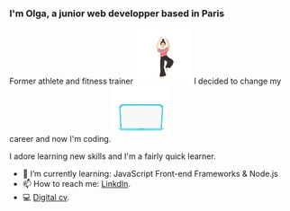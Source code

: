 ### I'm Olga, a junior web developper based in Paris

Former athlete and fitness trainer ![Yoga exercices](https://raw.githubusercontent.com/OlgaSpirkina/mindfulness/main/src/assets/yoga.gif) I decided to change my career and now I'm coding. ![Coding](https://raw.githubusercontent.com/OlgaSpirkina/mindfulness/main/src/assets/coding.gif)


I adore learning new skills and I'm a fairly quick learner.

- 🌱 I’m currently learning: JavaScript Front-end Frameworks & Node.js
- 📫 How to reach me: [LinkdIn](https://www.linkedin.com/in/olga-spirkina/).
- :computer: [Digital cv](olgaspirkina.github.io/). 
